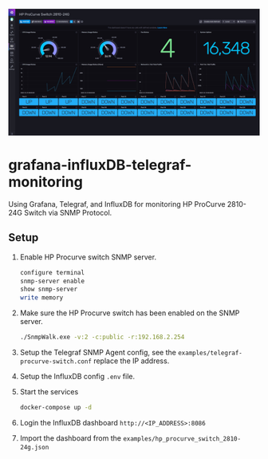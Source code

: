 ![Dashboard](./demo.jpg)

# grafana-influxDB-telegraf-monitoring

Using Grafana, Telegraf, and InfluxDB for monitoring HP ProCurve 2810-24G Switch via SNMP Protocol.

## Setup

1. Enable HP Procurve switch SNMP server.

    ```sh
    configure terminal
    snmp-server enable
    show snmp-server
    write memory
    ```

2. Make sure the HP Procurve switch has been enabled on the SNMP server.

    ```sh
    ./SnmpWalk.exe -v:2 -c:public -r:192.168.2.254
    ```

3. Setup the Telegraf SNMP Agent config, see the `examples/telegraf-procurve-switch.conf` replace the IP address.

4. Setup the InfluxDB config `.env` file.

5. Start the services

    ```sh
    docker-compose up -d
    ```

6. Login the InfluxDB dashboard `http://<IP_ADDRESS>:8086`

7. Import the dashboard from the `examples/hp_procurve_switch_2810-24g.json`
